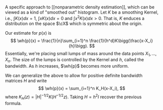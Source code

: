 A specific approach to [[nonparametric density estimation]], which can be viewed as a kind of "smoothed out" histogram. Let $K$ be a smoothing Kernel, i.e., $\int K(x)dx=1$, $\int x K(x)dx=0$ and $\int x^2 K(x)dx>0$. That is, $K$ enduces a distribution on the space $\cX$ which is symmetric about the origin.  

Our estimate for $p(x)$ is 
$$
\wh{p}(x) = \frac{1}{n}\sum_{i=1}^n \frac{1}{h^d}K\bigg(\frac{x-X_i}{h}\bigg).
$$
Essentially, we're placing small lumps of mass around the data points $X_1,\dots,X_n$. The size of the lumps is controlled by the Kernel and $h$, called the bandwidth. As $h$ increases, $\wh{p}$  becomes more uniform. 

We can generalize the above to allow for positive definite bandwidth matrices $H$ and write 
$$
\wh{p}(x) = \sum_{i=1}^n K_H(x-X_i),
$$
where $K_H(z) = |H|^{-1/2}K(H^{-1/2}z)$.  Taking $H=h^2I$ recover the previous formula. 
